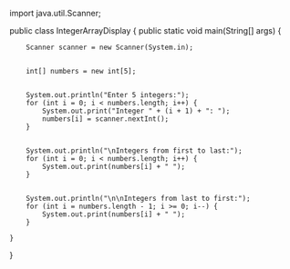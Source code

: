 import java.util.Scanner;

public class IntegerArrayDisplay {
    public static void main(String[] args) {
        
        Scanner scanner = new Scanner(System.in);
        
        
        int[] numbers = new int[5];
        
        
        System.out.println("Enter 5 integers:");
        for (int i = 0; i < numbers.length; i++) {
            System.out.print("Integer " + (i + 1) + ": ");
            numbers[i] = scanner.nextInt();
        }
        
        
        System.out.println("\nIntegers from first to last:");
        for (int i = 0; i < numbers.length; i++) {
            System.out.print(numbers[i] + " ");
        }
        
       
        System.out.println("\n\nIntegers from last to first:");
        for (int i = numbers.length - 1; i >= 0; i--) {
            System.out.print(numbers[i] + " ");
        }
        
    }
}
